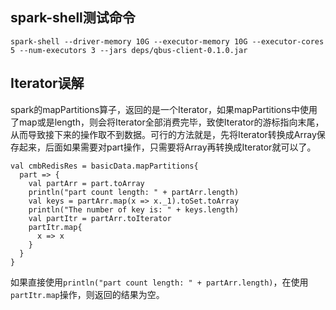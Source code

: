 ## spark-shell测试命令

```
spark-shell --driver-memory 10G --executor-memory 10G --executor-cores 5 --num-executors 3 --jars deps/qbus-client-0.1.0.jar 
```

## Iterator误解

spark的mapPartitions算子，返回的是一个Iterator，如果mapPartitions中使用了map或是length，则会将Iterator全部消费完毕，致使Iterator的游标指向末尾，从而导致接下来的操作取不到数据。可行的方法就是，先将Iterator转换成Array保存起来，后面如果需要对part操作，只需要将Array再转换成Iterator就可以了。

```
val cmbRedisRes = basicData.mapPartitions{
  part => {
    val partArr = part.toArray
    println("part count length: " + partArr.length)
    val keys = partArr.map(x => x._1).toSet.toArray
    println("The number of key is: " + keys.length)
    val partItr = partArr.toIterator
    partItr.map{
      x => x
    }
  }
}
```

如果直接使用`println("part count length: " + partArr.length)`，在使用`partItr.map`操作，则返回的结果为空。